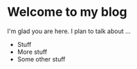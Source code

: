 # Welcome to my blog

I'm glad you are here. I plan to talk about ...
- Stuff
- More stuff
- Some other stuff
